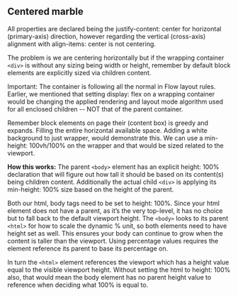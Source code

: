 ## Centered marble

All properties are declared being the justify-content: center for horizontal (primary-axis) direction, however regarding the vertical (cross-axis) alignment with align-items: center is not centering.

The problem is we are centering horizontally but if the wrapping container `<div>` is without any sizing being width or height, remember by default block elements are explicitly sized via children content.

Important: The container is following all the normal in Flow layout rules. Earlier, we mentioned that setting display: flex on a wrapping container would be changing the applied rendering and layout mode algorithm used for all enclosed children -- NOT that of the parent container.

Remember block elements on page their (content box) is greedy and expands. Filling the entire horizontal available space. Adding a white background to just wrapper, would demonstrate this. We can use a min-height: 100vh/100% on the wrapper and that would be sized related to the viewport.

**How this works:** The parent `<body>` element has an explicit height: 100% declaration that will figure out how tall it should be based on its content(s) being children content. Additionally the actual child `<div>` is applying its min-height: 100% size based on the height of the parent.

Both our html, body tags need to be set to height: 100%. Since your html element does not have a parent, as it’s the very top-level, it has no choice but to fall back to the default viewport height. The `<body>` looks to its parent `<html>` for how to scale the dynamic % unit, so both elements need to have height set as well. This ensures your body can continue to grow when the content is taller than the viewport.
Using percentage values requires the element reference its parent to base its percentage on.

In turn the `<html>` element references the viewport which has a height value equal to the visible viewport height. Without setting the html to height: 100% also, that would mean the body element has no parent height value to reference when deciding what 100% is equal to.
